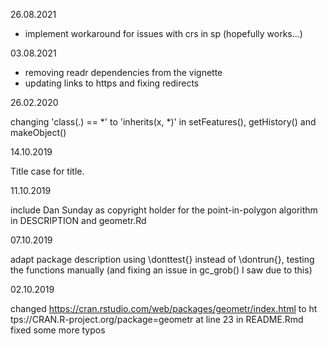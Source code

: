 26.08.2021

- implement workaround for issues with crs in sp (hopefully works...)

03.08.2021

- removing readr dependencies from the vignette
- updating links to https and fixing redirects

26.02.2020

changing 'class(.) == *' to 'inherits(x, *)' in setFeatures(), getHistory() and makeObject()

14.10.2019

Title case for title.

11.10.2019

include Dan Sunday as copyright holder for the point-in-polygon algorithm in DESCRIPTION and geometr.Rd

07.10.2019

adapt package description
using \donttest{} instead of \dontrun{}, testing the functions manually (and fixing an issue in gc_grob() I saw due to this) 

02.10.2019

changed https://cran.rstudio.com/web/packages/geometr/index.html to ht  tps://CRAN.R-project.org/package=geometr at line 23 in README.Rmd
fixed some more typos
